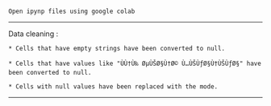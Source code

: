 ~~~~~~~~~~~~~~~~~~~~~~~~~~~~~~~~~~~~~~~~~~~~~~~~~~~~~~~~~~~~

Open ipynp files using google colab

~~~~~~~~~~~~~~~~~~~~~~~~~~~~~~~~~~~~~~~~~~~~~~~~~~~~~~~~~~~~

____________________________________________________________________________________________________________________

Data cleaning : 

    * Cells that have empty strings have been converted to null.
	 
    * Cells that have values like "ÙÙ†Ù‰ ØµÙŠØ§Ù†Ø© Ù…ÙŠÙƒØ§Ù†ÙŠÙƒØ§" have been converted to null.
	 
    * Cells with null values have been replaced with the mode.
	 
____________________________________________________________________________________________________________________

